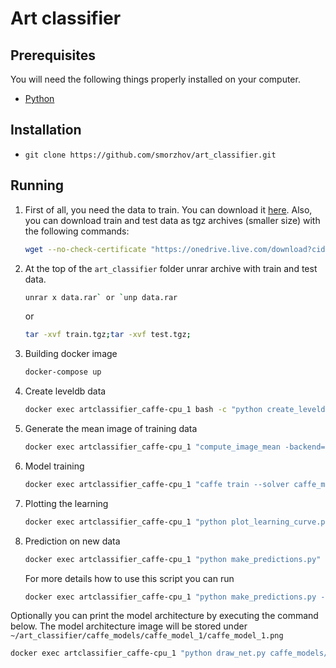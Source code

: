 # Art classifier

## Prerequisites

You will need the following things properly installed on your computer.

* [Python](https://www.python.org/)

## Installation

* `git clone https://github.com/smorzhov/art_classifier.git`

## Running

1. First of all, you need the data to train. You can download it [here](https://drive.google.com/file/d/1uSz9xfYQD3VSN17wlxdGZ6yDpO5uWz6A/view?usp=sharing). Also, you can download train and test data as tgz archives (smaller size) with the following commands:
    ```bash
    wget --no-check-certificate "https://onedrive.live.com/download?cid=9B1DCE6B8AAEBBAB&resid=9B1DCE6B8AAEBBAB%211094&authkey=ALTTp6IUBu8v4v4" -O test.tgz;wget --no-check-certificate "https://onedrive.live.com/download?cid=9B1DCE6B8AAEBBAB&resid=9B1DCE6B8AAEBBAB%211095&authkey=ACicffxzKxa9D1U" -O train.tgz;
    ```
2. At the top of the `art_classifier` folder unrar archive with train and test data.
    ```bash
    unrar x data.rar` or `unp data.rar
    ```
    or
    ```bash
    tar -xvf train.tgz;tar -xvf test.tgz;
    ```
3. Building docker image
    ```bash
    docker-compose up
    ```
4. Create leveldb data
    ```bash
    docker exec artclassifier_caffe-cpu_1 bash -c "python create_leveldb.py"
    ```
4. Generate the mean image of training data
    ```bash
    docker exec artclassifier_caffe-cpu_1 "compute_image_mean -backend=leveldb ./input/train_leveldb ./input/mean.binaryproto"
    ```
5. Model training
    ```bash
    docker exec artclassifier_caffe-cpu_1 "caffe train --solver caffe_models/caffe_model_1/solver_1.prototxt 2>&1 | tee caffe_models/caffe_model_1/model_1_train.log"
    ```
6. Plotting the learning 
    ```bash
    docker exec artclassifier_caffe-cpu_1 "python plot_learning_curve.py caffe_models/caffe_model_1/model_1_train.log caffe_models/caffe_model_1/caffe_model_1_learning_curve.png"
    ```
7. Prediction on new data
    ```bash
    docker exec artclassifier_caffe-cpu_1 "python make_predictions.py"
    ```
    For more details how to use this script you can run
    ```bash
    docker exec artclassifier_caffe-cpu_1 "python make_predictions.py -h"
    ```

Optionally you can print the model architecture by executing the command below. The model architecture image will be stored under `~/art_classifier/caffe_models/caffe_model_1/caffe_model_1.png` 

```bash
docker exec artclassifier_caffe-cpu_1 "python draw_net.py caffe_models/caffe_model_1/caffenet_train_val_1.prototxt caffe_models/caffe_model_1/caffe_model_1.png"
``` 
